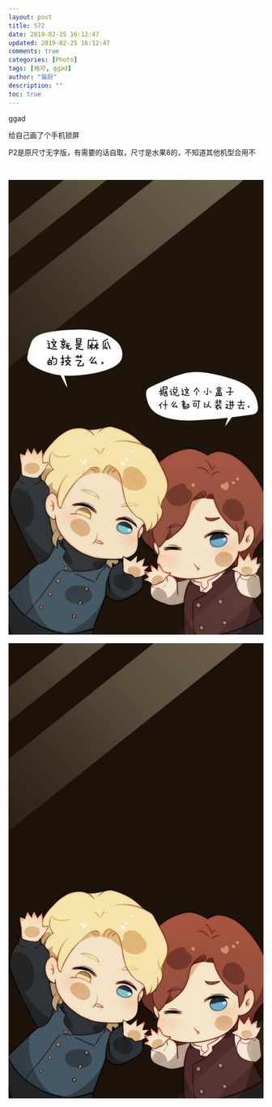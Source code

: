 ```yaml
---
layout: post
title: 572
date: 2019-02-25 16:12:47
updated: 2019-02-25 16:12:47
comments: true
categories: [Photo]
tags: [格邓, ggad]
author: "猫厨"
description: ""
toc: true
---
```


<p>ggad</p> 
<p>给自己画了个手机锁屏</p> 
<p>P2是原尺寸无字版，有需要的话自取，尺寸是水果8的，不知道其他机型合用不</p> 
<p><br /></p>

![](https://raw.githubusercontent.com/alicewish/meowchain247/master/img_cVZNdzJtQk9JV2RuTi9YQm02ZW9TK0tMd1U4cTh3RmJPZlRlckNORjlua2ZjbGhYVkNHcFZBPT0.jpg)

![](https://raw.githubusercontent.com/alicewish/meowchain247/master/img_cVZNdzJtQk9JV2RuTi9YQm02ZW9TMlVKUzNLei9KM0trME1MOEpNdVlIRk5KYW03KzRpeHZRPT0.jpg)